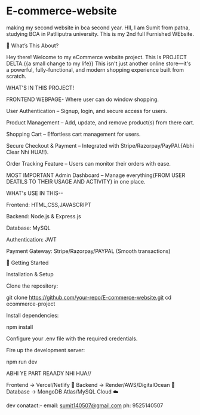 # E-commerce-website
making my second website in bca second year.
HII, I am Sumit from patna, studying BCA in Patlliputra university. This is my 2nd full Furnished WEbsite.

🌟 What’s This About?

Hey there! Welcome to my eCommerce website project. 
This Is PROJECT DELTA.{{a small change to my life}} 
This isn't just another online store—it's a powerful, fully-functional, and modern shopping experience built from scratch.

WHAT'S IN THIS PROJECT!

FRONTEND WEBPAGE- Where user can do window shopping.

User Authentication – Signup, login, and secure access for users.

Product Management – Add, update, and remove product(s) from there cart.

Shopping Cart – Effortless cart management for users.

Secure Checkout & Payment  – Integrated with Stripe/Razorpay/PayPAl.{Abhi Clear Nhi HUA!!}.

Order Tracking Feature – Users can monitor their orders with ease.

MOST IMPORTANT Admin Dashboard – Manage everything{FROM USER DEATILS TO THEIR USAGE AND ACTIVITY} in one place.




WHAT's USE IN THIS--

Frontend: HTML,CSS,JAVASCRIPT

Backend: Node.js & Express.js

Database: MySQL

Authentication: JWT

Payment Gateway: Stripe/Razorpay/PAYPAL (Smooth transactions)



🚀 Getting Started

Installation & Setup

Clone the repository:

git clone https://github.com/your-repo/E-commerce-website.git
cd ecommerce-project

Install dependencies:

npm install

Configure your .env file with the required credentials.

Fire up the development server:

npm run dev

ABHI YE PART REAADY NHI HUA//

Frontend → Vercel/Netlify 🚀
Backend → Render/AWS/DigitalOcean 💾
Database → MongoDB Atlas/MySQL Cloud ☁️


dev conatact:-
email: sumit140507@gmail.com
ph: 9525140507
